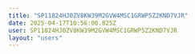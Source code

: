 ```yaml
---
title: "SP11824HJ0ZV8KW39M2GVW4MSC1GRWP5Z2KND7VJR"
date: 2025-04-17T10:56:00.825Z
user: SP11824HJ0ZV8KW39M2GVW4MSC1GRWP5Z2KND7VJR
layout: "users"
---
```

    